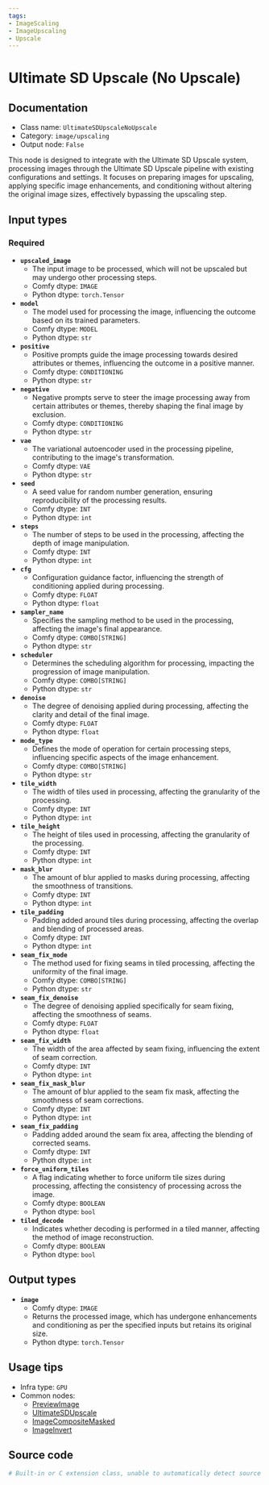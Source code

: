 ```yaml
---
tags:
- ImageScaling
- ImageUpscaling
- Upscale
---
```


# Ultimate SD Upscale (No Upscale)
## Documentation
- Class name: `UltimateSDUpscaleNoUpscale`
- Category: `image/upscaling`
- Output node: `False`

This node is designed to integrate with the Ultimate SD Upscale system, processing images through the Ultimate SD Upscale pipeline with existing configurations and settings. It focuses on preparing images for upscaling, applying specific image enhancements, and conditioning without altering the original image sizes, effectively bypassing the upscaling step.
## Input types
### Required
- **`upscaled_image`**
    - The input image to be processed, which will not be upscaled but may undergo other processing steps.
    - Comfy dtype: `IMAGE`
    - Python dtype: `torch.Tensor`
- **`model`**
    - The model used for processing the image, influencing the outcome based on its trained parameters.
    - Comfy dtype: `MODEL`
    - Python dtype: `str`
- **`positive`**
    - Positive prompts guide the image processing towards desired attributes or themes, influencing the outcome in a positive manner.
    - Comfy dtype: `CONDITIONING`
    - Python dtype: `str`
- **`negative`**
    - Negative prompts serve to steer the image processing away from certain attributes or themes, thereby shaping the final image by exclusion.
    - Comfy dtype: `CONDITIONING`
    - Python dtype: `str`
- **`vae`**
    - The variational autoencoder used in the processing pipeline, contributing to the image's transformation.
    - Comfy dtype: `VAE`
    - Python dtype: `str`
- **`seed`**
    - A seed value for random number generation, ensuring reproducibility of the processing results.
    - Comfy dtype: `INT`
    - Python dtype: `int`
- **`steps`**
    - The number of steps to be used in the processing, affecting the depth of image manipulation.
    - Comfy dtype: `INT`
    - Python dtype: `int`
- **`cfg`**
    - Configuration guidance factor, influencing the strength of conditioning applied during processing.
    - Comfy dtype: `FLOAT`
    - Python dtype: `float`
- **`sampler_name`**
    - Specifies the sampling method to be used in the processing, affecting the image's final appearance.
    - Comfy dtype: `COMBO[STRING]`
    - Python dtype: `str`
- **`scheduler`**
    - Determines the scheduling algorithm for processing, impacting the progression of image manipulation.
    - Comfy dtype: `COMBO[STRING]`
    - Python dtype: `str`
- **`denoise`**
    - The degree of denoising applied during processing, affecting the clarity and detail of the final image.
    - Comfy dtype: `FLOAT`
    - Python dtype: `float`
- **`mode_type`**
    - Defines the mode of operation for certain processing steps, influencing specific aspects of the image enhancement.
    - Comfy dtype: `COMBO[STRING]`
    - Python dtype: `str`
- **`tile_width`**
    - The width of tiles used in processing, affecting the granularity of the processing.
    - Comfy dtype: `INT`
    - Python dtype: `int`
- **`tile_height`**
    - The height of tiles used in processing, affecting the granularity of the processing.
    - Comfy dtype: `INT`
    - Python dtype: `int`
- **`mask_blur`**
    - The amount of blur applied to masks during processing, affecting the smoothness of transitions.
    - Comfy dtype: `INT`
    - Python dtype: `int`
- **`tile_padding`**
    - Padding added around tiles during processing, affecting the overlap and blending of processed areas.
    - Comfy dtype: `INT`
    - Python dtype: `int`
- **`seam_fix_mode`**
    - The method used for fixing seams in tiled processing, affecting the uniformity of the final image.
    - Comfy dtype: `COMBO[STRING]`
    - Python dtype: `str`
- **`seam_fix_denoise`**
    - The degree of denoising applied specifically for seam fixing, affecting the smoothness of seams.
    - Comfy dtype: `FLOAT`
    - Python dtype: `float`
- **`seam_fix_width`**
    - The width of the area affected by seam fixing, influencing the extent of seam correction.
    - Comfy dtype: `INT`
    - Python dtype: `int`
- **`seam_fix_mask_blur`**
    - The amount of blur applied to the seam fix mask, affecting the smoothness of seam corrections.
    - Comfy dtype: `INT`
    - Python dtype: `int`
- **`seam_fix_padding`**
    - Padding added around the seam fix area, affecting the blending of corrected seams.
    - Comfy dtype: `INT`
    - Python dtype: `int`
- **`force_uniform_tiles`**
    - A flag indicating whether to force uniform tile sizes during processing, affecting the consistency of processing across the image.
    - Comfy dtype: `BOOLEAN`
    - Python dtype: `bool`
- **`tiled_decode`**
    - Indicates whether decoding is performed in a tiled manner, affecting the method of image reconstruction.
    - Comfy dtype: `BOOLEAN`
    - Python dtype: `bool`
## Output types
- **`image`**
    - Comfy dtype: `IMAGE`
    - Returns the processed image, which has undergone enhancements and conditioning as per the specified inputs but retains its original size.
    - Python dtype: `torch.Tensor`
## Usage tips
- Infra type: `GPU`
- Common nodes:
    - [PreviewImage](../../Comfy/Nodes/PreviewImage.md)
    - [UltimateSDUpscale](../../ComfyUI_UltimateSDUpscale/Nodes/UltimateSDUpscale.md)
    - [ImageCompositeMasked](../../Comfy/Nodes/ImageCompositeMasked.md)
    - [ImageInvert](../../Comfy/Nodes/ImageInvert.md)



## Source code
```python
# Built-in or C extension class, unable to automatically detect source code
```
